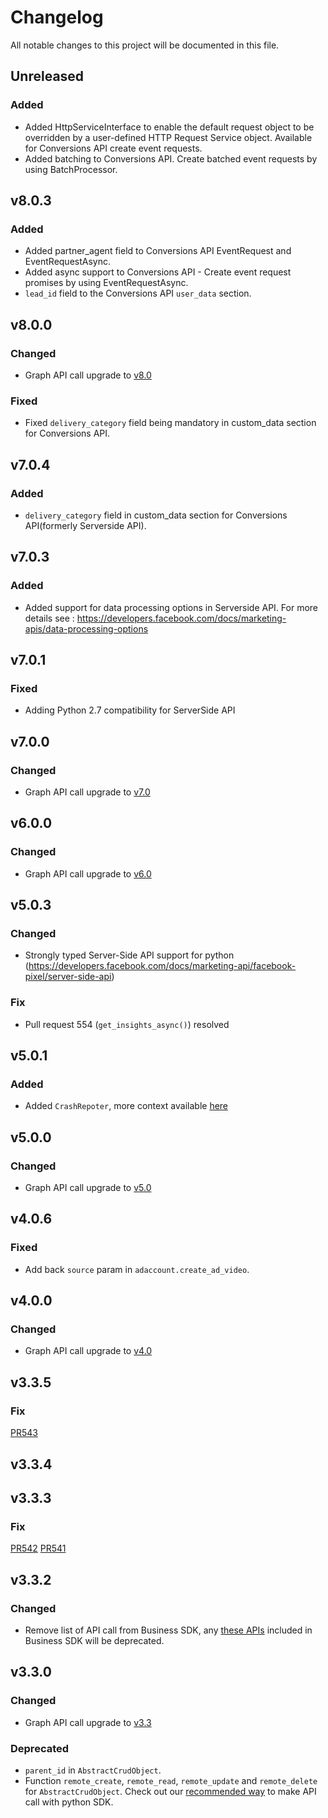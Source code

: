 # Changelog

All notable changes to this project will be documented in this file.

## Unreleased
### Added
- Added HttpServiceInterface to enable the default request object to be overridden by a user-defined HTTP Request Service object. Available for Conversions API create event requests.
- Added batching to Conversions API. Create batched event requests by using BatchProcessor.

## v8.0.3
### Added
- Added partner_agent field to Conversions API EventRequest and EventRequestAsync.
- Added async support to Conversions API - Create event request promises by using EventRequestAsync.
- `lead_id` field to the Conversions API `user_data` section.

## v8.0.0

### Changed
- Graph API call upgrade to [v8.0](https://developers.facebook.com/docs/graph-api/changelog/version8.0)

### Fixed
- Fixed `delivery_category` field being mandatory in custom_data section for Conversions API.

## v7.0.4
### Added
- `delivery_category` field in custom_data section for Conversions API(formerly Serverside API).

## v7.0.3
### Added
- Added support for data processing options in Serverside API. For more details see : https://developers.facebook.com/docs/marketing-apis/data-processing-options

## v7.0.1
### Fixed
- Adding Python 2.7 compatibility for ServerSide API

## v7.0.0
### Changed
- Graph API call upgrade to [v7.0](https://developers.facebook.com/docs/graph-api/changelog/version7.0)

## v6.0.0
### Changed
- Graph API call upgrade to [v6.0](https://developers.facebook.com/docs/graph-api/changelog/version6.0)

## v5.0.3
### Changed
 - Strongly typed Server-Side API support for python (https://developers.facebook.com/docs/marketing-api/facebook-pixel/server-side-api)
### Fix
  - Pull request 554 (`get_insights_async()`) resolved

## v5.0.1

### Added
  - Added `CrashRepoter`, more context available [here](https://developers.facebook.com/docs/business-sdk/guides/crash-reports)

## v5.0.0
### Changed
- Graph API call upgrade to [v5.0](https://developers.facebook.com/docs/graph-api/changelog/version5.0)

## v4.0.6

### Fixed
 - Add back `source` param in `adaccount.create_ad_video`.

## v4.0.0
### Changed
- Graph API call upgrade to [v4.0](https://developers.facebook.com/docs/graph-api/changelog/version4.0)

## v3.3.5
### Fix
[PR543](https://github.com/facebook/facebook-python-business-sdk/pull/543)

## v3.3.4

## v3.3.3
### Fix
[PR542](https://github.com/facebook/facebook-python-business-sdk/pull/542)
[PR541](https://github.com/facebook/facebook-python-business-sdk/pull/541/)

## v3.3.2
### Changed
- Remove list of API call from Business SDK, any [these APIs](https://developers.facebook.com/docs/graph-api/changelog/4-30-2019-endpoint-deprecations) included in Business SDK will be deprecated.

## v3.3.0
### Changed
- Graph API call upgrade to [v3.3](https://developers.facebook.com/docs/graph-api/changelog/version3.3)
### Deprecated
- `parent_id` in `AbstractCrudObject`.
- Function `remote_create`, `remote_read`, `remote_update` and `remote_delete` for `AbstractCrudObject`. Check out our [recommended way](https://github.com/facebook/facebook-python-business-sdk#exploring-the-graph) to make API call with python SDK.
